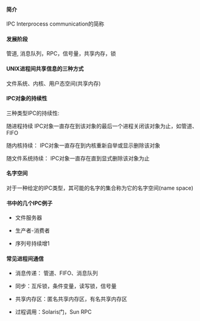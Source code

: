 #### 简介

IPC Interprocess communication的简称

#### 发展阶段

管道, 消息队列，RPC，信号量，共享内存，锁

#### UNIX进程间共享信息的三种方式

文件系统、内核、用户态空间(共享内存)

#### IPC对象的持续性

三种类型IPC的持续性:

随进程持续			 IPC对象一直存在到该对象的最后一个进程关闭该对象为止，如管道、FIFO

随内核持续：		 IPC对象一直存在到内核重新自举或显示删除该对象

随文件系统持续： IPC对象一直存在直到显式删除该对象为止

#### 名字空间

对于一种给定的IPC类型，其可能的名字的集合称为它的名字空间(name space)

#### 书中的几个IPC例子

* 文件服务器

* 生产者-消费者

* 序列号持续增1

#### 常见进程间通信

* 消息传递： 管道、FIFO、消息队列

* 同步：互斥锁，条件变量，读写锁，信号量

* 共享内存区：匿名共享内存区，有名共享内存区

* 过程调用：Solaris门，Sun RPC






































